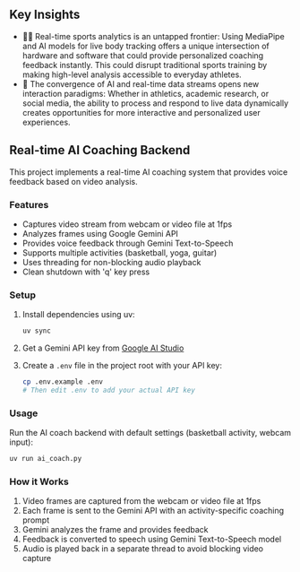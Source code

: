 ## Key Insights
- 🤸‍♂️ Real-time sports analytics is an untapped frontier: Using MediaPipe and AI models for live body tracking offers a unique intersection of hardware and software that could provide personalized coaching feedback instantly. This could disrupt traditional sports training by making high-level analysis accessible to everyday athletes.
- 🔄 The convergence of AI and real-time data streams opens new interaction paradigms: Whether in athletics, academic research, or social media, the ability to process and respond to live data dynamically creates opportunities for more interactive and personalized user experiences.

## Real-time AI Coaching Backend

This project implements a real-time AI coaching system that provides voice feedback based on video analysis.

### Features
- Captures video stream from webcam or video file at 1fps
- Analyzes frames using Google Gemini API
- Provides voice feedback through Gemini Text-to-Speech
- Supports multiple activities (basketball, yoga, guitar)
- Uses threading for non-blocking audio playback
- Clean shutdown with 'q' key press

### Setup
1. Install dependencies using uv:
   ```bash
   uv sync
   ```
   
2. Get a Gemini API key from [Google AI Studio](https://aistudio.google.com/)

3. Create a `.env` file in the project root with your API key:
   ```bash
   cp .env.example .env
   # Then edit .env to add your actual API key
   ```

### Usage
Run the AI coach backend with default settings (basketball activity, webcam input):
```bash
uv run ai_coach.py
```

### How it Works
1. Video frames are captured from the webcam or video file at 1fps
2. Each frame is sent to the Gemini API with an activity-specific coaching prompt
3. Gemini analyzes the frame and provides feedback
4. Feedback is converted to speech using Gemini Text-to-Speech model
5. Audio is played back in a separate thread to avoid blocking video capture
